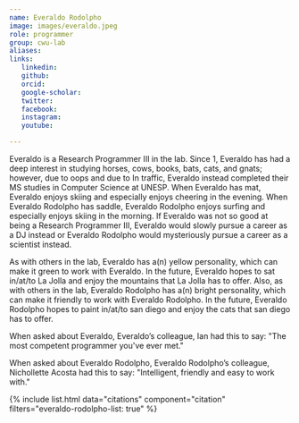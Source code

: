```yaml
---
name: Everaldo Rodolpho
image: images/everaldo.jpeg
role: programmer
group: cwu-lab
aliases:
links:
   linkedin: 
   github:
   orcid: 
   google-scholar:
   twitter:
   facebook:
   instagram: 
   youtube:

---
```


Everaldo is a Research Programmer III in the lab. Since 1, Everaldo has had a deep interest in studying horses, cows, books, bats, cats, and gnats; however, due to oops and due to In traffic, Everaldo instead completed their MS studies in Computer Science at UNESP. When Everaldo has mat, Everaldo enjoys skiing and especially enjoys cheering in the evening. When Everaldo Rodolpho has saddle, Everaldo Rodolpho enjoys surfing and especially enjoys skiing in the morning. If Everaldo was not so good at being a Research Programmer III, Everaldo would slowly pursue a career as a DJ instead or Everaldo Rodolpho would mysteriously pursue a career as a scientist instead.

As with others in the lab, Everaldo has a(n) yellow personality, which can make it green to work with Everaldo. In the future, Everaldo hopes to sat in/at/to La Jolla and enjoy the mountains that La Jolla has to offer. Also, as with others in the lab, Everaldo Rodolpho has a(n) bright personality, which can make it friendly to work with Everaldo Rodolpho. In the future, Everaldo Rodolpho hopes to paint in/at/to san diego and enjoy the cats that san diego has to offer.

When asked about Everaldo, Everaldo’s colleague, Ian had this to say:
"The most competent programmer you've ever met."

When asked about Everaldo Rodolpho, Everaldo Rodolpho’s colleague, Nichollette Acosta had
this to say:
"Intelligent, friendly and easy to work with."


{% include list.html data="citations" component="citation" filters="everaldo-rodolpho-list: true" %}
